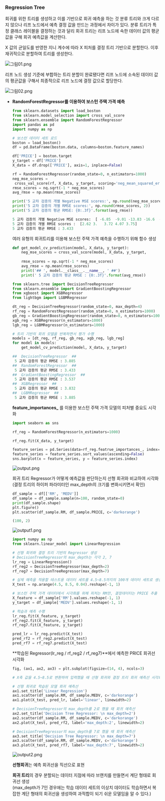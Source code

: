 ### Regression Tree

회귀를 위한 트리를 생성하고 이를 기반으로 회귀 예측을 하는 것
분류 트리와 크게 다르지 않으나 리프 노드에서 예측 결정 값을 만드는 과정에서 차이가 있다.
분류 트리가 특정 클래스 레이블을 결정하는 것과 달리 회귀 트리는 리프 노드에 속한 
데이터 값의 평균값을 구해 회귀 예측값을 계산한다.

X 값의 균일도를 반영한 지니 계수에 따라 X 피처를 결정 트리 기반으로 분할한다. 
이후 재귀적으로 분할하여 트리를 생성한다.

![그림01.png](/img/5-6-1.png)

리프 노드 생성 기준에 부합하는 트리 분할이 완료됐다면 리프 노드에 소속된 데이터 값의
평균값을 구해서 최종적으로 리프 노드에 결정 값으로 할당한다.

![그림02.png](/img/5-6-2.png)

- **RandomForestRegressor를 이용하여 보스턴 주택 가격 예측**
    
    ```python
    from sklearn.datasets import load_boston
    from sklearn.model_selection import cross_val_score
    from sklearn.ensemble import RandomForestRegressor
    import pandas as pd
    import numpy as np
    
    # 보스턴 데이터 세트 로드
    boston = load_boston()
    df = pd.DataFrame(boston.data, columns=boston.feature_names)
    
    df['PRICE'] = boston.target
    y_target = df['PRICE']
    X_data = df.drop(['PRICE'], axis=1, inplace=False)
    
    rf = RandomForestRegressor(random_state=0, n_estimators=1000)
    neg_mse_scores = 
     cross_val_score(rf, X_data, y_target, scoring='neg_mean_squared_error', cv=5)
    rmse_scores = nq.sqrt(-1 * neg_mse_scores)
    avg_rmse = np.mean(rmse_scores)
    
    print('5 교차 검증의 개별 Negative MSE scores:', np.round(neg_mse_scores, 2))
    print('5 교차 검증의 개별 RMSE scores:', np.round(rmse_scores, 2))
    print('5 교차 검증의 평균 RMSE: {0:.3f}'.format(avg_rmse))
    ```
    
    ```python
    5 교차 검증의 개별 Negative MSE scores:  [ -6.85  -9.01 -13.83 -16.6  -14.09]
    5 교차 검증의 개별 RMSE scores :  [2.62 3.   3.72 4.07 3.75]
    5 교차 검증의 평균 RMSE : 3.433
    ```
    
    여러 유형의 회귀트리를 이용해 보스턴 주택 가격 예측을 수행하기 위해 함수 생성
    
    ```python
    def get_model_cv_prediction(model, X_data, y_target):
    	neg_mse_scores = cross_val_score(model, X_data, y_target, 
    																	 scoring='neg_mean_squared_error', cv=5)
    	rmse_scores = np.sqrt(-1 * neg_mse_scores)
    	avg_rmse = np.mean(rmse_scores)
    	print('## ', model.__class__.__name__, ' ##')
    	print(' 5 교차 검증의 평균 RMSE : {0:.3f}'.format(avg_rmse))
    ```
    
    ```python
    from sklearn.tree import DecisionTreeRegressor
    from sklearn.ensemble import GradientBoostingRegressor
    from xgboost import XGBRegressor
    from lightbgm import LGBMRegressor
    
    dt_reg = DecisionTreeRegressor(random_state=0, max_depth=4)
    rf_reg = RandomForestRegressor(random_state=0, n_estimators=1000)
    gb_reg = GradientBoostingRegressor(random_state=0, n_estimators=1000)
    xgb_reg = XGBRegressor(n_estimators=1000)
    lgb_reg = LGBMRegressor(n_estimators=1000)
    
    # 트리 기반의 회귀 모델을 반복하면서 평가 수행
    models = [dt_reg, rf_reg, gb_reg, xgb_reg, lgb_reg]
    for model in models:
    	get_model_cv_prediction(model, X_data, y_target)
    ```
    
    ```python
    ##  DecisionTreeRegressor  ##
     5 교차 검증의 평균 RMSE : 3.885 
    ##  RandomForestRegressor  ##
     5 교차 검증의 평균 RMSE : 3.433 
    ##  GradientBoostingRegressor  ##
     5 교차 검증의 평균 RMSE : 3.537 
    ##  XGBRegressor  ##
     5 교차 검증의 평균 RMSE : 3.832 
    ##  LGBMRegressor  ##
     5 교차 검증의 평균 RMSE : 3.885
    ```
    
    **feature_importances_** 를 이용한 보스턴 주택 가격 모델의 피처별 중요도 시각화
    
    ```python
    import seaborn as sns
    
    rf_reg = RandomForestRegressor(n_estimators=1000)
    
    rf_reg.fit(X_data, y_target)
    
    feature_series = pd.Series(data=rf_reg.featrue_importances_, index=X_data.columns)
    feature_series = feature_series.sort_values(ascending=False)
    sns.barplot(x = feature_series, y = feature_series.index)
    ```
    
    ![output.png](/img/5-6-3.png)
    
    회귀 트리 Regressor가 어떻게 예측값을 판단하는지 선형 회귀와 비교하여 시각화 <br>
    (결정 트리의 하이퍼 파라미터인 max_depth의 크기를 변화시키면서 확인)
    
    ```python
    df_sample = df[['RM', 'MEDV']]
    df_sample = df_sample.sample(n=100, random_state=0)
    print(df_sample.shape)
    plt.figure()
    plt.scatter(df_sample.RM, df_sample.PRICE, c='darkorange')
    ```
    
    ```python
    (100, 2)
    ```
    
    ![output1.png](/img/5-6-4.png)
    
    ```python
    import numpy as np
    from sklearn.linear_model import LinearRegression
    
    # 선형 회귀와 결정 트리 기반의 Regressor 생성
    # DecisionTreeRegressor의 max_depth는 각각 2, 7
    lr_reg = LinearRegression()
    rf_reg2 = DecisionTreeRegressor(max_depth=2)
    rf_reg7 = DecisionTreeRegressor(max_depth=7)
    
    # 실제 예측을 적용할 테스트용 데이터 세트를 4.5~8.5까지의 100개 데이터 세트로 생성
    X_test = np.arange(4.5, 8.5, 0.04).reshape(-1, 1)
    
    # 보스턴 주택 가격 데이터에서 시각화를 위해 피처는 RM만, 결정데이터는 PRICE 추출
    X_feature = df_sample['RM'].values.reshape(-1, 1)
    y_target = df_sample['MEDV'].values.reshape(-1, 1)
    
    # 학습과 예측 수행
    lr_reg.fit(X_feature, y_target)
    rf_reg2.fit(X_feature, y_target)
    rf_reg7.fit(X_feature, y_target)
    
    pred_lr = lr_reg.predict(X_test)
    pred_rf2 = rf_reg2.predict(X_test)
    pred_rf7 = rf_reg7.predict(X_test)
    ```
    
    **학습된 Regressor(lr_reg / rf_reg2 / rf_reg7)**에서 예측한 PRICE 회귀선 시각화
    
    ```python
    fig, (ax1, ax2, ax3) = plt.subplot(figsize=(14, 4), ncols=3)
    
    # X축 값을 4.5~8.5로 변환하여 입력했을 때 선형 회귀와 결정 트리 회귀 예측선 시각화
    
    # 선형 회귀로 학습된 모델 회귀 예측선
    ax1.set_title('Linear Regression')
    ax1.scatter(df_sample.RM, df_sample.MEDV, c='darkorange')
    ax1.plot(X_test, pred_lr, label='linear', linewidth=2)
    
    # DecisionTreeRegressor의 max_depth를 2로 했을 때 회귀 예측선
    ax2.set_title('Decision Tree Regressor: \n max_depth=2')
    ax2.scatter(df_sample.RM, df_sample.MEDV, c='darkorange')
    ax2.plot(X_test, pred_rf2, label='max_depth:2', linewidth=2)
    
    # DecisionTreeRegressor의 max_depth를 7로 했을 때 회귀 예측선
    ax3.set_title('Decision Tree Regressor: \n max_depth=7')
    ax3.scatter(df_sample.RM, df_sample.MEDV, c='darkorange')
    ax3.plot(X_test, pred_rf7, label='max_depth:7', linewidth=2)
    ```
    
    ![output2.png](/img/5-6-5.png)
    
    **선형회귀**는 예측 회귀선을 직선으로 표현
    
    **회귀 트리**의 경우 분할되는 데이터 지점에 따라 브랜치를 만들면서 계단 형태로 회귀선 생성 <br>
    (max_depth가 7인 경우에는 학습 데이터 세트의 이상치 데이터도 학습하면서 복잡한 계단
    형태의 회귀선을 생성하여 과적합이 되기 쉬운 모델임을 알 수 있다.)